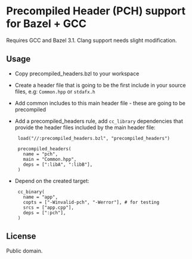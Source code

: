 # Precompiled Header (PCH) support for Bazel + GCC

Requires GCC and Bazel 3.1. Clang support needs slight modification.

## Usage

 - Copy precompiled_headers.bzl to your workspace
 - Create a header file that is going to be the first include in your source files, e.g: `Common.hpp` or `stdafx.h`
 - Add common includes to this main header file - these are going to be precompiled
 - Add a precompiled_headers rule, add `cc_library` dependencies that provide the header files included by the main header file:

        load("//:precompiled_headers.bzl", "precompiled_headers")

        precompiled_headers(
          name = "pch",
          main = "Common.hpp",
          deps = [":libA", ":libB"],
        )

 - Depend on the created target:

        cc_binary(
          name = "app",
          copts = ["-Winvalid-pch", "-Werror"], # for testing
          srcs = ["app.cpp"],
          deps = [":pch"],
        )

## License

Public domain.
